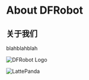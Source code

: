 # About DFRobot


## 关于我们

blahblahblah

![DFRobot Logo](https://image.dfrobot.com/image/catalog/logo.png "我们的logo")


![LattePanda](https://image.dfrobot.com/image/cache/data/2016NewWebsite/Main%20banner/LP_Preorder-950x475.png)


